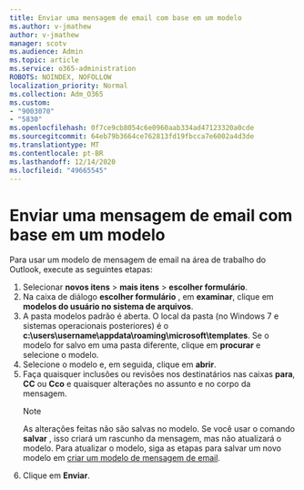 ```yaml
---
title: Enviar uma mensagem de email com base em um modelo
ms.author: v-jmathew
author: v-jmathew
manager: scotv
ms.audience: Admin
ms.topic: article
ms.service: o365-administration
ROBOTS: NOINDEX, NOFOLLOW
localization_priority: Normal
ms.collection: Adm_O365
ms.custom:
- "9003070"
- "5830"
ms.openlocfilehash: 0f7ce9cb8054c6e0960aab334ad47123320a0cde
ms.sourcegitcommit: 64eb79b3664ce762813fd19fbcca7e6002a4d3de
ms.translationtype: MT
ms.contentlocale: pt-BR
ms.lasthandoff: 12/14/2020
ms.locfileid: "49665545"
---
```

# <a name="send-an-email-message-based-on-a-template"></a>Enviar uma mensagem de email com base em um modelo

Para usar um modelo de mensagem de email na área de trabalho do Outlook, execute as seguintes etapas:

1. Selecionar **novos itens**  >  **mais itens**  >  **escolher formulário**.
2. Na caixa de diálogo **escolher formulário** , em **examinar**, clique em **modelos do usuário no sistema de arquivos**.
3. A pasta modelos padrão é aberta. O local da pasta (no Windows 7 e sistemas operacionais posteriores) é o **c:\users\username\appdata\roaming\microsoft\templates**. Se o modelo for salvo em uma pasta diferente, clique em **procurar** e selecione o modelo.
4. Selecione o modelo e, em seguida, clique em **abrir**.
5. Faça quaisquer inclusões ou revisões nos destinatários nas caixas **para**, **CC** ou **Cco** e quaisquer alterações no assunto e no corpo da mensagem.
    > [!NOTE]
    > As alterações feitas não são salvas no modelo. Se você usar o comando **salvar** , isso criará um rascunho da mensagem, mas não atualizará o modelo. Para atualizar o modelo, siga as etapas para salvar um novo modelo em [criar um modelo de mensagem de email](https://support.microsoft.com/office/create-an-email-message-template-43ec7142-4dd0-4351-8727-bd0977b6b2d1).
6. Clique em **Enviar**.
